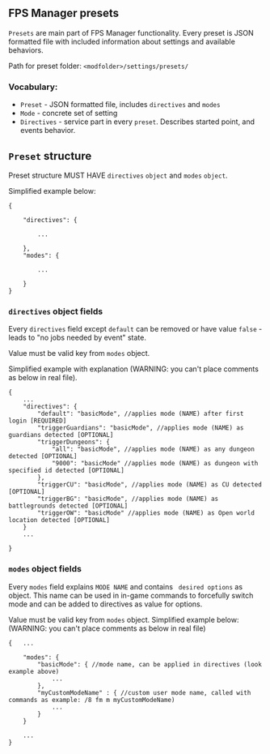 ## FPS Manager presets

`Presets` are main part of FPS Manager functionality. Every preset is JSON formatted file with included information about settings and available behaviors.

Path for preset folder: `<modfolder>/settings/presets/`

### Vocabulary:

* `Preset` - JSON formatted file, includes `directives` and `modes`
* `Mode` - concrete set of setting
* `Directives` - service part in every `preset`. Describes started point, and events behavior.

## `Preset` structure

Preset structure MUST HAVE `directives` `object` and `modes` `object`.

Simplified example below:

```JS
{
	
	"directives": {

		...
	
	},
	"modes": {

		...
	
	}
}
```

### `directives` object fields

Every `directives` field except `default` can be removed or have value `false` - leads to "no jobs needed by event" state.

Value must be valid key from `modes` object.

Simplified example with explanation (WARNING: you can't place comments as below in real file).

```JS
{
	...
	"directives": {
		"default": "basicMode", //applies mode (NAME) after first login [REQUIRED]
		"triggerGuardians": "basicMode", //applies mode (NAME) as guardians detected [OPTIONAL]
		"triggerDungeons": { 
			"all": "basicMode", //applies mode (NAME) as any dungeon detected [OPTIONAL]
			"9000": "basicMode" //applies mode (NAME) as dungeon with specified id detected [OPTIONAL]
		},
		"triggerCU": "basicMode", //applies mode (NAME) as CU detected [OPTIONAL]
		"triggerBG": "basicMode", //applies mode (NAME) as battlegrounds detected [OPTIONAL]
		"triggerOW": "basicMode" //applies mode (NAME) as Open world location detected [OPTIONAL]
	}
	...

}
```

### `modes` object fields

Every `modes` field explains `MODE NAME` and contains ` desired options` as object. This name can be used in in-game commands to forcefully switch mode and can be added to directives as value for options.


Value must be valid key from `modes` object.
Simplified example below: (WARNING: you can't place comments as below in real file)

```JS
{	...

	"modes": {
		"basicMode": { //mode name, can be applied in directives (look example above)
			...
		},
		"myCustomModeName" : { //custom user mode name, called with commands as example: /8 fm m myCustomModeName)
			...
		}
	}

	...
}
```
